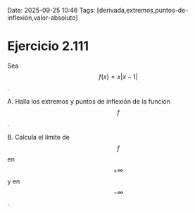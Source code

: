 Date: 2025-09-25 10:46
Tags: [derivada,extremos,puntos-de-inflexión,valor-absoluto]

# Ejercicio 2.111

 
Sea  $$ f ( x ) = x|x - 1|$$  .

A.    Halla los extremos y puntos de inflexión de la función  $$ f$$  .

B.    Calcula el límite de  $$ f$$   en  $$ +  \infty$$   y en  $$ -  \infty$$  .


